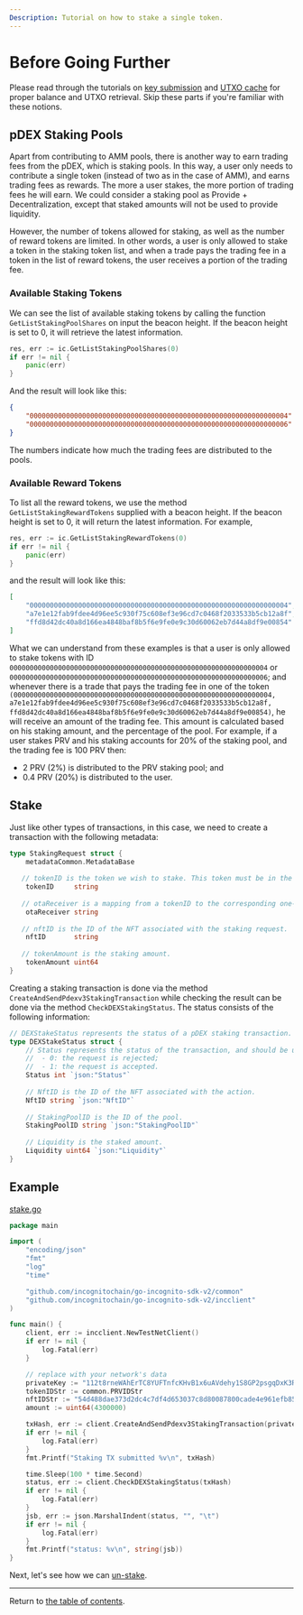 ```yaml
---
Description: Tutorial on how to stake a single token.
---
```

# Before Going Further
Please read through the tutorials on [key submission](../accounts/submit_key.md) and [UTXO cache](../accounts/utxo_cache.md) for proper
balance and UTXO retrieval. Skip these parts if you're familiar with these notions.

## pDEX Staking Pools
Apart from contributing to AMM pools, there is another way to earn trading fees from the pDEX, which is staking pools. In this way, a user only needs to contribute a single token (instead of two as in the case of AMM), and earns trading fees as rewards.
The more a user stakes, the more portion of trading fees he will earn. We could consider a staking pool as Provide + Decentralization, except that staked amounts will not be used to provide liquidity.

However, the number of tokens allowed for staking, as well as the number of reward tokens are limited. In other words, a user is only allowed
to stake a token in the staking token list, and when a trade pays the trading fee in a token in the list of reward tokens, the user receives a portion of the trading fee.

### Available Staking Tokens
We can see the list of available staking tokens by calling the function `GetListStakingPoolShares` on input the beacon height.
If the beacon height is set to 0, it will retrieve the latest information.
```go
res, err := ic.GetListStakingPoolShares(0)
if err != nil {
    panic(err)
}
```
And the result will look like this:
```json
{
    "0000000000000000000000000000000000000000000000000000000000000004": 200,
    "0000000000000000000000000000000000000000000000000000000000000006": 100
}
```
The numbers indicate how much the trading fees are distributed to the pools.

### Available Reward Tokens
To list all the reward tokens, we use the method `GetListStakingRewardTokens` supplied with a beacon height.
If the beacon height is set to 0, it will return the latest information. For example,
```go
res, err := ic.GetListStakingRewardTokens(0)
if err != nil {
    panic(err)
}
```
and the result will look like this:
```json
[
    "0000000000000000000000000000000000000000000000000000000000000004",
    "a7e1e12fab9fdee4d96ee5c930f75c608ef3e96cd7c0468f2033533b5cb12a8f",
    "ffd8d42dc40a8d166ea4848baf8b5f6e9fe0e9c30d60062eb7d44a8df9e00854"
]
```

What we can understand from these examples is that a user is only allowed to stake tokens with ID `0000000000000000000000000000000000000000000000000000000000000004` or `0000000000000000000000000000000000000000000000000000000000000006`;
and whenever there is a trade that pays the trading fee in one of the token `(0000000000000000000000000000000000000000000000000000000000000004, a7e1e12fab9fdee4d96ee5c930f75c608ef3e96cd7c0468f2033533b5cb12a8f, ffd8d42dc40a8d166ea4848baf8b5f6e9fe0e9c30d60062eb7d44a8df9e00854)`, he will receive
an amount of the trading fee. This amount is calculated based on his staking amount, and the percentage of the pool. For example, if a user stakes PRV and his staking accounts for 20% of the staking pool, and the trading fee is 100 PRV then:
- 2 PRV (2%) is distributed to the PRV staking pool; and
- 0.4 PRV (20%) is distributed to the user.

## Stake
Just like other types of transactions, in this case, we need to create a transaction with the following metadata:
```go
type StakingRequest struct {
    metadataCommon.MetadataBase
   
   // tokenID is the token we wish to stake. This token must be in the list of allowed staking tokens.
    tokenID     string
   
   // otaReceiver is a mapping from a tokenID to the corresponding one-time address for receiving back the funds (different OTAs for different tokens).
    otaReceiver string
   
   // nftID is the ID of the NFT associated with the staking request.
    nftID       string
   
   // tokenAmount is the staking amount.
    tokenAmount uint64
}
```

Creating a staking transaction is done via the method `CreateAndSendPdexv3StakingTransaction` while checking the result can be done via the method `CheckDEXStakingStatus`.
The status consists of the following information:
```go
// DEXStakeStatus represents the status of a pDEX staking transaction.
type DEXStakeStatus struct {
    // Status represents the status of the transaction, and should be understood as follows:
    //	- 0: the request is rejected;
    //	- 1: the request is accepted.
    Status int `json:"Status"`
    
    // NftID is the ID of the NFT associated with the action.
    NftID string `json:"NftID"`
    
    // StakingPoolID is the ID of the pool.
    StakingPoolID string `json:"StakingPoolID"`
    
    // Liquidity is the staked amount.
    Liquidity uint64 `json:"Liquidity"`
}
```

## Example
[stake.go](../../code/pdex/stake/stake.go)

```go
package main

import (
	"encoding/json"
	"fmt"
	"log"
	"time"

	"github.com/incognitochain/go-incognito-sdk-v2/common"
	"github.com/incognitochain/go-incognito-sdk-v2/incclient"
)

func main() {
	client, err := incclient.NewTestNetClient()
	if err != nil {
		log.Fatal(err)
	}

	// replace with your network's data
	privateKey := "112t8rneWAhErTC8YUFTnfcKHvB1x6uAVdehy1S8GP2psgqDxK3RHouUcd69fz88oAL9XuMyQ8mBY5FmmGJdcyrpwXjWBXRpoWwgJXjsxi4j"
	tokenIDStr := common.PRVIDStr
	nftIDStr := "54d488dae373d2dc4c7df4d653037c8d80087800cade4e961efb857c68b91a22"
	amount := uint64(4300000)

	txHash, err := client.CreateAndSendPdexv3StakingTransaction(privateKey, tokenIDStr, nftIDStr, amount)
	if err != nil {
		log.Fatal(err)
	}
	fmt.Printf("Staking TX submitted %v\n", txHash)

	time.Sleep(100 * time.Second)
	status, err := client.CheckDEXStakingStatus(txHash)
	if err != nil {
		log.Fatal(err)
	}
	jsb, err := json.MarshalIndent(status, "", "\t")
	if err != nil {
		log.Fatal(err)
	}
	fmt.Printf("status: %v\n", string(jsb))
}
```

Next, let's see how we can [un-stake](./unstake.md).

---
Return to [the table of contents](../../../README.md).
